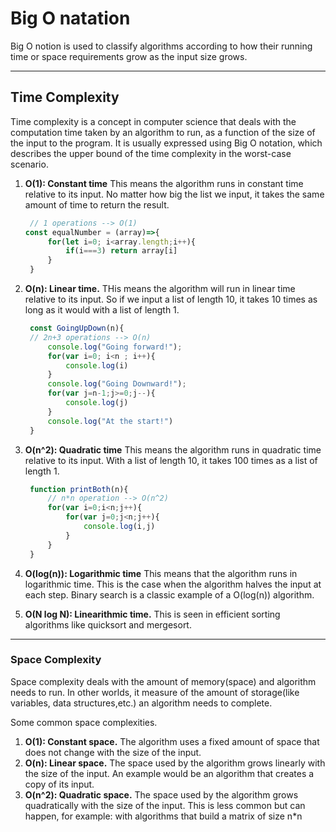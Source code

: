 # Big O natation
Big O notion is used to classify algorithms according to how their running time or space requirements grow as the input size grows.

---

## Time Complexity
Time complexity is a concept in computer science that deals with the computation time taken by an algorithm to run, as a function of the size of the input to the program. It is usually expressed using Big O notation, which describes the upper bound of the time complexity in the worst-case scenario.

1. **O(1): Constant time** This means the algorithm runs in constant time relative to its input. No matter how big the list we input, it takes the same amount of time to return the result.
   ```javascript
    // 1 operations --> O(1)
   const equalNumber = (array)=>{
        for(let i=0; i<array.length;i++){
            if(i===3) return array[i]
        }
    }
   ```
2. **O(n): Linear time.** THis means the algorithm will run in linear time relative to its input. So if we input a list of length 10, it takes 10 times as long as it would with a list of length 1.
   ```javascript
    const GoingUpDown(n){
    // 2n+3 operations --> O(n)
        console.log("Going forward!");
        for(var i=0; i<n ; i++){
            console.log(i)
        }
        console.log("Going Downward!");
        for(var j=n-1;j>=0;j--){
            console.log(j)
        }
        console.log("At the start!")
    }
   ```
3. **O(n^2): Quadratic time** This means the algorithm runs in quadratic time relative to its input. With a list of length 10, it takes 100 times as a list of length 1.
   ```javascript
    function printBoth(n){
        // n*n operation --> O(n^2)
        for(var i=0;i<n;j++){
            for(var j=0;j<n;j++){
                console.log(i,j)
            }
        }
    }
    ```
4. **O(log(n)): Logarithmic time** This means that the algorithm runs in logarithmic time. This is the case when the algorithm halves the input at each step. Binary search is a classic example of a O(log(n)) algorithm. 

5. **O(N log N): Linearithmic time.** This is seen in efficient sorting algorithms like quicksort and mergesort.
---

### Space Complexity
Space complexity deals with the amount of memory(space) and algorithm needs to run. In other worlds, it measure of the amount of storage(like variables, data structures,etc.) an algorithm needs to complete.

Some common space complexities.
1. **O(1): Constant space.** The algorithm uses a fixed amount of space that does not change with the size of the input.
2. **O(n): Linear space.** The space used by the algorithm grows linearly with the size of the input. An example would be an algorithm that creates a copy of its input.
3. **O(n^2): Quadratic space.** The space used by the algorithm grows quadratically with the size of the input. This is less common but can happen, for example: with algorithms that build a matrix of size n*n
